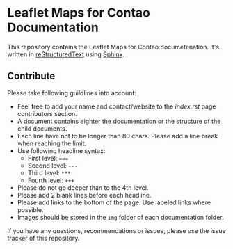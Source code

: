 
Leaflet Maps for Contao Documentation
=======================================

This repository contains the Leaflet Maps for Contao documetenation. It's written in 
[reStructuredText](http://docutils.sourceforge.net/rst.html) using [Sphinx](http://sphinx-doc.org/).

Contribute
----------

Please take following guildlines into account:

 * Feel free to add your name and contact/website to the *index.rst* page contributors section.
 * A document contains eighter the documentation or the structure of the child documents.
 * Each line have not to be longer than 80 chars. Please add a line break when reaching the limit.
 * Use following headline syntax:
     * First level: `===`
     * Second level: `---`
     * Third level: `***`
     * Fourth level: `+++`
 * Please do not go deeper than to the 4th level.
 * Please add 2 blank lines before each headline.
 * Please add links to the bottom of the page. Use labeled links where possible.
 * Images should be stored in the `img` folder of each documentation folder.

If you have any questions, recommendations or issues, please use the issue tracker of this repository.

